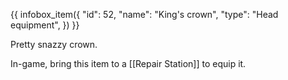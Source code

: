{{ infobox_item({
	"id": 52,
	"name": "King's crown",
	"type": "Head equipment",
}) }}

Pretty snazzy crown.

In-game, bring this item to a [[Repair Station]] to equip it.